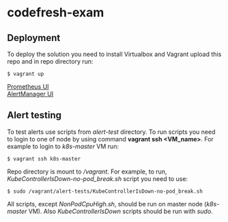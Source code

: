 # codefresh-exam

## Deployment

To deploy the solution you need to install Virtualbox and Vagrant upload this repo and in repo directory run:

`$ vagrant up`

[Prometheus UI](http://192.168.7.102:30000/alerts)  
[AlertManager UI](http://192.168.7.102:30001/#/alerts)

## Alert testing

To test alerts use scripts from *alert-test* directory. To run scripts you need to login to one of node by using command **vagrant ssh <VM_name>**. For example to login to *k8s-master* VM run:

`$ vagrant ssh k8s-master`

Repo directory is mount to */vagrant*. For example, to run, *KubeControllerIsDown-no-pod_break.sh* script you need to use:

`$ sudo /vagrant/alert-tests/KubeControllerIsDown-no-pod_break.sh`

All scripts, except *NonPodCpuHigh.sh*, should be run on master node (*k8s-master* VM). Also *KubeControllerIsDown* scripts should be run with *sudo*.